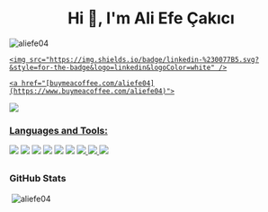 <h1 align="center">Hi 👋, I'm Ali Efe Çakıcı</h1>
<p align="left"> <img src="https://komarev.com/ghpvc/?username=aliefe04&label=Profile%20views&color=0e75b6&style=plastic" alt="aliefe04" /> </p> <a href="www.linkedin.com/in/aliefecakici/">
    
    <img src="https://img.shields.io/badge/linkedin-%230077B5.svg?&style=for-the-badge&logo=linkedin&logoColor=white" />
    
    <a href="[buymeacoffee.com/aliefe04](https://www.buymeacoffee.com/aliefe04)">
<img src="https://www.buymeacoffee.com/assets/img/guidelines/download-assets-sm-2.svg"/>


<h3 align="left">Languages and Tools:</h3>
<p align="left"> <a target="_blank" rel="noreferrer"> <img src="https://img.shields.io/badge/Python-3776AB?style=for-the-badge&logo=python&logoColor=white">
<img src="https://img.shields.io/badge/Node.js-43853D?style=for-the-badge&logo=node.js&logoColor=white">
<img src="https://img.shields.io/badge/JavaScript-F7DF1E?style=for-the-badge&logo=JavaScript&logoColor=white">
<img src="https://img.shields.io/badge/C%2B%2B-00599C?style=for-the-badge&logo=c%2B%2B&logoColor=white">
<img src="https://img.shields.io/badge/MongoDB-4EA94B?style=for-the-badge&logo=mongodb&logoColor=white">
<img src="https://img.shields.io/badge/npm-CB3837?style=for-the-badge&logo=npm&logoColor=white">
<a href="https://open.spotify.com/user/11164368566?si=hdTn51D_TH2gcwzDgGpDZw">
<img  src="https://img.shields.io/badge/Spotify-1ED760?&style=for-the-badge&logo=spotify&logoColor=white">
<img src="https://img.shields.io/badge/nginx-%23009639.svg?style=for-the-badge&logo=nginx&logoColor=white"
</a>
<img src="https://img.shields.io/badge/Visual_Studio_Code-0078D4?style=for-the-badge&logo=visual%20studio%20code&logoColor=white">
</a> </p>

## <h3 align="left">GitHub Stats</h3>

<p>&nbsp;<img align="center" src="https://github-readme-stats.vercel.app/api?username=aliefe04&show_icons=true&theme=dark&locale=en" alt="aliefe04" /></p>
